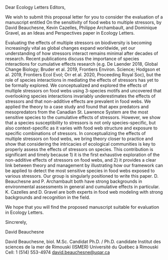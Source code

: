 

 Dear Ecology Letters Editors,

 We wish to submit this proposal letter for you to consider the evaluation of a manuscript entitled On the sensitivity of food webs to multiple stressors, by David Beauchesne, Kevin Cazelles, Philippe Archambault, and Dominique Gravel, as an Ideas and Perspectives paper in Ecology Letters.

 Evaluating the effects of multiple stressors on biodiversity is becoming increasingly vital as global changes expand worldwide, yet our understanding of how stressors interact remains minimal after decades of research. Recent publications discuss the importance of species interactions for cumulative effects research (e.g. De Laender 2018, Global Change Biology; Bruder et al. 2019, Frontiers Environ. Science; Hodgson et al. 2019, Frontiers Ecol Evol; Orr et al. 2020, Proceeding Royal Soc), but the role of species interactions in mediating the effects of stressors has yet to be formally explored. We conceptualized and explored the effects of multiple stressors on food webs using 3-species motifs and uncovered that overlooking species interactions invariably underestimates the effects of stressors and that non-additive effects are prevalent in food webs. We applied the theory to a case study and found that apex predators and mesopredators from the Canadian St. Lawrence System are the most sensitive species to the cumulative effects of stressors. However, we show that a species susceptibility to stressors is not only species-specific, but also context-specific as it varies with food web structure and exposure to specific combinations of stressors. In conceptualizing the effects of multiple stressors on food webs, we bring theory closer to practice and show that considering the intricacies of ecological communities is key to properly assess the effects of stressors on species. This contribution is significant and timely because 1) it is the first exhaustive exploration of the non-additive effects of stressors on food webs, and 2) it provides a clear link between theory and management by illustrating how our framework can be applied to detect the most sensitive species in food webs exposed to various stressors. Our group is singularly positioned to write this paper. D. Beauchesne and P. Archambault both have strong backgrounds in environmental assessments in general and cumulative effects in particular. K. Cazelles and D. Gravel are both experts in food web modeling with strong backgrounds and recognition in the field.

 We hope that you will find the proposed manuscript suitable for evaluation in Ecology Letters.

 Sincrerely,

 David Beauchesne

 David Beauchesne, biol. M.Sc.
 Candidat Ph.D. / Ph.D. candidate
 Institut des sciences de la mer de Rimouski (ISMER)
 Université du Québec à Rimouski
 Cell: 1 (514) 553-4974
 david.beauchesne@uqar.ca
